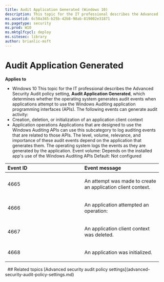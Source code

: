 ```yaml
---
title: Audit Application Generated (Windows 10)
description: This topic for the IT professional describes the Advanced Security Audit policy setting, Audit Application Generated, which determines whether the operating system generates audit events when applications attempt to use the Windows Auditing application programming interfaces (APIs).
ms.assetid: 6c58a365-b25b-42b8-98ab-819002e31871
ms.pagetype: security
ms.prod: W10
ms.mktglfcycl: deploy
ms.sitesec: library
author: brianlic-msft
---
```

# Audit Application Generated
**Applies to**
-   Windows 10
This topic for the IT professional describes the Advanced Security Audit policy setting, **Audit Application Generated**, which determines whether the operating system generates audit events when applications attempt to use the Windows Auditing application programming interfaces (APIs).
The following events can generate audit activity:
-   Creation, deletion, or initialization of an application client context
-   Application operations
Applications that are designed to use the Windows Auditing APIs can use this subcategory to log auditing events that are related to those APIs. The level, volume, relevance, and importance of these audit events depend on the application that generates them. The operating system logs the events as they are generated by the application.
Event volume: Depends on the installed app's use of the Windows Auditing APIs
Default: Not configured
<table>
<colgroup>
<col width="50%" />
<col width="50%" />
</colgroup>
<thead>
<tr class="header">
<th align="left">Event ID</th>
<th align="left">Event message</th>
</tr>
</thead>
<tbody>
<tr class="odd">
<td align="left"><p>4665</p></td>
<td align="left"><p>An attempt was made to create an application client context.</p></td>
</tr>
<tr class="even">
<td align="left"><p>4666</p></td>
<td align="left"><p>An application attempted an operation:</p></td>
</tr>
<tr class="odd">
<td align="left"><p>4667</p></td>
<td align="left"><p>An application client context was deleted.</p></td>
</tr>
<tr class="even">
<td align="left"><p>4668</p></td>
<td align="left"><p>An application was initialized.</p></td>
</tr>
</tbody>
</table>
 
## Related topics
[Advanced security audit policy settings](advanced-security-audit-policy-settings.md)
 
 
